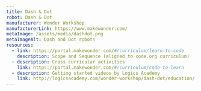 ```yaml
---
title: Dash & Dot
robot: Dash & Dot
manufacturer: Wonder Workshop
manufacturerLink: https://www.makewonder.com/
metaImage: /assets/media/dashdot.png
metaImageAlt: Dash and Dot robots
resources:
  - link: https://portal.makewonder.com/#/curriculum/learn-to-code
    description: Scope and Sequence (aligned to code.org curriculum)
  - description: Cross curricular activities
    link: https://portal.makewonder.com/#/curriculum/code-to-learn
  - description: Getting started videos by Logics Academy
    link: http://logicsacademy.com/wonder-workshop/dash-dot/education/
---
```

